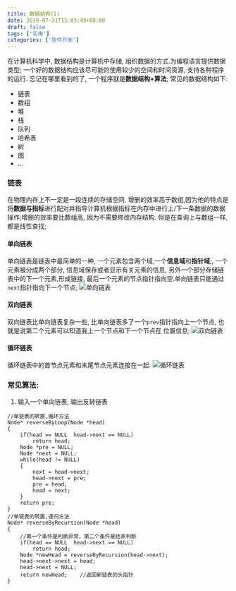 ```yaml
---
title: 数据结构(1)
date: 2019-07-31T15:03:49+08:00 
draft: false
tags: ['实用']
categories: ['软件开发']
---
```


在计算机科学中, 数据结构是计算机中存储, 组织数据的方式.为编程语言提供数据类型; 一个好的数据结构应该尽可能的使用较少的空间和时间资源, 支持各种程序的运行. 忘记在哪里看到的了, 一个程序就是**数据结构+算法**; 常见的数据结构如下:

*   链表
*   数组
*   堆
*   栈
*   队列
*   哈希表
*   树
*   图
*   ...
<!-- more -->
### 链表

在物理内存上不一定是一段连续的存储空间, 增删的效率高于数组,因为他的特点是将**数据与指标**进行配对并指导计算机根据指标在内存中进行上/下一条数据的数据操作;增删的效率要比数组高, 因为不需要修改内存结构. 但是在查询上与数组一样, 都是线性查找;

#### 单向链表

单向链表是链表中最简单的一种, 一个元素包含两个域,一个**信息域**和**指针域**;, 一个元素被分成两个部分, 信息域保存或者显示有关元素的信息, 另外一个部分存储链表中的下一个元素,形成链接, 最后一个元素的节点指针指向空.单向链表只能通过`next`指针指向下一个节点; ![单向链表](http://img.52smile.vip/blog/2019-07-31-073150.jpg)

#### 双向链表

双向链表比单向链表复杂一些, 比单向链表多了一个`prev`指针指向上一个节点, 也就是说第二个元素可以知道我上一个节点和下一个节点在 位置信息; ![双向链表](http://img.52smile.vip/blog/2019-07-31-075456.jpg)

#### 循环链表

循环链表中的首节点元素和末尾节点元素连接在一起. ![循环链表](http://img.52smile.vip/blog/2019-08-01-015725.jpg)

### 常见算法:

1.  输入一个单向链表, 输出反转链表

```
//单链表的转置,循环方法
Node* reverseByLoop(Node *head)
{
    if(head == NULL  head->next == NULL)
        return head;
    Node *pre = NULL;
    Node *next = NULL;
    while(head != NULL)
    {
        next = head->next;
        head->next = pre;
        pre = head;
        head = next;
    }
    return pre;
}
//单链表的转置,递归方法
Node* reverseByRecursion(Node *head)
{
    //第一个条件是判断异常，第二个条件是结束判断
    if(head == NULL  head->next == NULL)
        return head;
    Node *newHead = reverseByRecursion(head->next);
    head->next->next = head;
    head->next = NULL;
    return newHead;    //返回新链表的头指针
}
```
